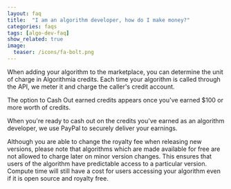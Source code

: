 ```yaml
---
layout: faq
title:  "I am an algorithm developer, how do I make money?"
categories: faqs
tags: [algo-dev-faq]
show_related: true
image:
  teaser: /icons/fa-bolt.png
---
```


When adding your algorithm to the marketplace, you can determine the unit of charge in Algorithmia credits. Each time your algorithm is called through the API, we meter it and charge the caller's credit account. 

The option to Cash Out earned credits appears once you've earned $100 or more worth of credits.

When you're ready to cash out on the credits you've earned as an algorithm developer, we use PayPal to securely deliver your earnings.

Although you are able to change the royalty fee when releasing new versions, please note that algorithms which are made available for free are not allowed to charge later on minor version changes. This ensures that users of the algorithm have predictable access to a particular version. Compute time will still have a cost for users accessing your algorithm even if it is open source and royalty free.
